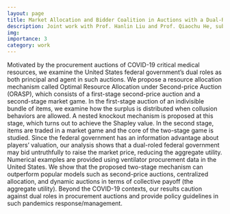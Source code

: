 ```yaml
---
layout: page
title: Market Allocation and Bidder Coalition in Auctions with a Dual-Roled Principal
description: Joint work with Prof. Hanlin Liu and Prof. Qiaochu He, submitted to <em>Production and Operations Management<\em>.
img:
importance: 3
category: work
---
```


Motivated by the procurement auctions of COVID-19 critical medical resources, we examine the United States federal government’s dual roles as both principal and agent in such auctions. We propose a resource allocation mechanism called Optimal Resource Allocation under Second-price Auction (ORASP), which consists of a first-stage second-price auction and a second-stage market game. In the first-stage auction of an indivisible bundle of items, we examine how the surplus is distributed when collusion behaviors are allowed. A nested knockout mechanism is proposed at this stage, which turns out to achieve the Shapley value. In the second stage, items are traded in a market game and the core of the two-stage game is studied. Since the federal government has an information advantage about players’ valuation, our analysis shows that a dual-roled federal government may bid untruthfully to raise the market price, reducing the aggregate utility. Numerical examples are provided using ventilator procurement data in the United States. We show that the proposed two-stage mechanism can outperform popular models such as second-price auctions, centralized allocation, and dynamic auctions in terms of collective payoff (the aggregate utility). Beyond the COVID-19 contexts, our results caution against dual roles in procurement auctions and provide policy guidelines in such pandemics response/management.
